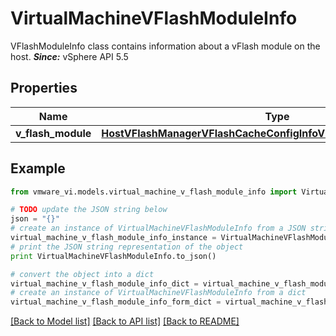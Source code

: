 # VirtualMachineVFlashModuleInfo

VFlashModuleInfo class contains information about a vFlash module on the host.  ***Since:*** vSphere API 5.5 

## Properties
Name | Type | Description | Notes
------------ | ------------- | ------------- | -------------
**v_flash_module** | [**HostVFlashManagerVFlashCacheConfigInfoVFlashModuleConfigOption**](HostVFlashManagerVFlashCacheConfigInfoVFlashModuleConfigOption.md) |  | 

## Example

```python
from vmware_vi.models.virtual_machine_v_flash_module_info import VirtualMachineVFlashModuleInfo

# TODO update the JSON string below
json = "{}"
# create an instance of VirtualMachineVFlashModuleInfo from a JSON string
virtual_machine_v_flash_module_info_instance = VirtualMachineVFlashModuleInfo.from_json(json)
# print the JSON string representation of the object
print VirtualMachineVFlashModuleInfo.to_json()

# convert the object into a dict
virtual_machine_v_flash_module_info_dict = virtual_machine_v_flash_module_info_instance.to_dict()
# create an instance of VirtualMachineVFlashModuleInfo from a dict
virtual_machine_v_flash_module_info_form_dict = virtual_machine_v_flash_module_info.from_dict(virtual_machine_v_flash_module_info_dict)
```
[[Back to Model list]](../README.md#documentation-for-models) [[Back to API list]](../README.md#documentation-for-api-endpoints) [[Back to README]](../README.md)


